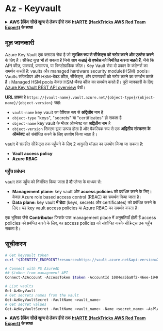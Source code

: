 # Az - Keyvault

<details>

<summary><strong>AWS हैकिंग सीखें शून्य से लेकर हीरो तक</strong> <a href="https://training.hacktricks.xyz/courses/arte"><strong>htARTE (HackTricks AWS Red Team Expert)</strong></a><strong> के साथ!</strong></summary>

HackTricks का समर्थन करने के अन्य तरीके:

* यदि आप चाहते हैं कि आपकी **कंपनी का विज्ञापन HackTricks में दिखाई दे** या **HackTricks को PDF में डाउनलोड करें**, तो [**सब्सक्रिप्शन प्लान्स**](https://github.com/sponsors/carlospolop) देखें!
* [**आधिकारिक PEASS & HackTricks स्वैग**](https://peass.creator-spring.com) प्राप्त करें
* [**The PEASS Family**](https://opensea.io/collection/the-peass-family) की खोज करें, हमारा विशेष [**NFTs**](https://opensea.io/collection/the-peass-family) संग्रह
* 💬 [**Discord group**](https://discord.gg/hRep4RUj7f) में **शामिल हों** या [**telegram group**](https://t.me/peass) में या **Twitter** पर 🐦 [**@carlospolopm**](https://twitter.com/carlospolopm) को **फॉलो करें**.
* **HackTricks** के [**github repos**](https://github.com/carlospolop/hacktricks) और [**HackTricks Cloud**](https://github.com/carlospolop/hacktricks-cloud) में PRs सबमिट करके अपनी हैकिंग ट्रिक्स शेयर करें.

</details>

## मूल जानकारी

Azure Key Vault एक क्लाउड सेवा है जो **सुरक्षित रूप से सीक्रेट्स को स्टोर करने और एक्सेस करने** के लिए है। सीक्रेट कुछ भी हो सकता है जिसे आप **कड़ाई से एक्सेस को नियंत्रित करना चाहते हैं**, जैसे कि API कीज़, पासवर्ड, प्रमाणपत्र, या क्रिप्टोग्राफिक कीज़। Key Vault सेवा दो प्रकार के कंटेनर्स का समर्थन करती है: vaults और managed hardware security module(HSM) pools। Vaults सॉफ्टवेयर और HSM-बैक्ड कीज़, सीक्रेट्स, और प्रमाणपत्रों को स्टोर करने का समर्थन करते हैं। Managed HSM pools केवल HSM-बैक्ड कीज़ का समर्थन करते हैं। पूरी जानकारी के लिए [Azure Key Vault REST API overview](https://learn.microsoft.com/en-us/azure/key-vault/general/about-keys-secrets-certificates) देखें।

**URL प्रारूप** है `https://{vault-name}.vault.azure.net/{object-type}/{object-name}/{object-version}` जहां:

* `vault-name` key vault का वैश्विक रूप से **अद्वितीय** नाम है
* `object-type` "keys", "secrets" या "certificates" हो सकता है
* `object-name` key vault के भीतर ऑब्जेक्ट का **अद्वितीय** नाम है
* `object-version` सिस्टम द्वारा उत्पन्न होता है और वैकल्पिक रूप से एक **अद्वितीय संस्करण के ऑब्जेक्ट** को संबोधित करने के लिए उपयोग किया जाता है।

vault में संग्रहीत सीक्रेट्स तक पहुँचने के लिए 2 अनुमति मॉडल का उपयोग किया जा सकता है:

* **Vault access policy**
* **Azure RBAC**

### पहुँच प्रबंधन

vault तक पहुँच को नियंत्रित किया जाता है **दो** प्लेन्स के माध्यम से:

* **Management plane:** key vault और **access policies** को प्रबंधित करने के लिए। केवल Azure role based access control (RBAC) का समर्थन किया जाता है।
* **Data plane:** key vault **में डेटा** (keys, secrets और certificates) को प्रबंधित करने के लिए। यह key vault access policies या Azure RBAC का समर्थन करता है।

एक भूमिका जैसे **Contributor** जिसके पास management place में अनुमतियाँ होती हैं access policies को प्रबंधित करने के लिए, वह access policies को संशोधित करके सीक्रेट्स तक पहुँच सकता है।

## सूचीकरण
```powershell
# Get keyvault token
curl "$IDENTITY_ENDPOINT?resource=https://vault.azure.net&api-version=2017-09-01" -H secret:$IDENTITY_HEADER

# Connect with PS AzureAD
## $token from management API
Connect-AzAccount -AccessToken $token -AccountId 1084ea5ba0f2-46ee-1946-ab567de59abc -KeyVaultAccessToken $keyvaulttoken

# List vaults
Get-AzKeyVault
# Get secrets names from the vault
Get-AzKeyVaultSecret -VaultName <vault_name>
# Get secret values
Get-AzKeyVaultSecret -VaultName <vault_name> -Name <secret_name> –AsPlainText
```
<details>

<summary><strong>AWS हैकिंग सीखें शून्य से लेकर हीरो तक</strong> <a href="https://training.hacktricks.xyz/courses/arte"><strong>htARTE (HackTricks AWS Red Team Expert)</strong></a><strong> के साथ!</strong></summary>

HackTricks का समर्थन करने के अन्य तरीके:

* यदि आप चाहते हैं कि आपकी **कंपनी का विज्ञापन HackTricks में दिखाई दे** या **HackTricks को PDF में डाउनलोड करें** तो [**सब्सक्रिप्शन प्लान्स**](https://github.com/sponsors/carlospolop) देखें!
* [**आधिकारिक PEASS & HackTricks स्वैग**](https://peass.creator-spring.com) प्राप्त करें
* [**The PEASS Family**](https://opensea.io/collection/the-peass-family) की खोज करें, हमारा विशेष [**NFTs**](https://opensea.io/collection/the-peass-family) संग्रह
* 💬 [**Discord group**](https://discord.gg/hRep4RUj7f) में **शामिल हों** या [**telegram group**](https://t.me/peass) में या **Twitter** पर 🐦 [**@carlospolopm**](https://twitter.com/carlospolopm) को **फॉलो करें**.
* [**HackTricks**](https://github.com/carlospolop/hacktricks) और [**HackTricks Cloud**](https://github.com/carlospolop/hacktricks-cloud) github repos में PRs सबमिट करके अपनी हैकिंग ट्रिक्स शेयर करें।

</details>
